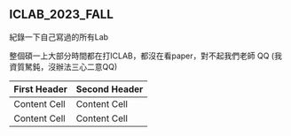 ## ICLAB_2023_FALL

紀錄一下自己寫過的所有Lab

整個碩一上大部分時間都在打ICLAB，都沒在看paper，對不起我們老師 QQ (我資質駑鈍，沒辦法三心二意QQ)

| First Header  | Second Header |
| ------------- | ------------- |
| Content Cell  | Content Cell  |
| Content Cell  | Content Cell  |
